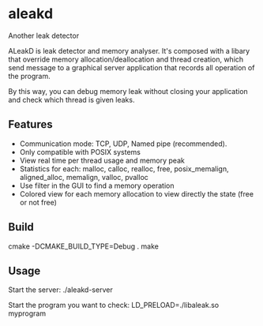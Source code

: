 # aleakd
Another leak detector

ALeakD is leak detector and memory analyser. It's composed with a libary that override memory allocation/deallocation and thread creation, which send message to a graphical server application that records all operation of the program.

By this way, you can debug memory leak without closing your application and check which thread is given leaks.

Features
--------

- Communication mode: TCP, UDP, Named pipe (recommended).
- Only compatible with POSIX systems
- View real time per thread usage and memory peak
- Statistics for each: malloc, calloc, realloc, free, posix_memalign, aligned_alloc, memalign, valloc, pvalloc
- Use filter in the GUI to find a memory operation
- Colored view for each memory allocation to view directly the state (free or not free)

Build
--------

cmake -DCMAKE_BUILD_TYPE=Debug .
make

Usage
--------

Start the server:
./aleakd-server

Start the program you want to check:
LD_PRELOAD=./libaleak.so myprogram
